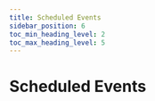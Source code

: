 ```yaml
---
title: Scheduled Events
sidebar_position: 6
toc_min_heading_level: 2
toc_max_heading_level: 5
---
```


# Scheduled Events